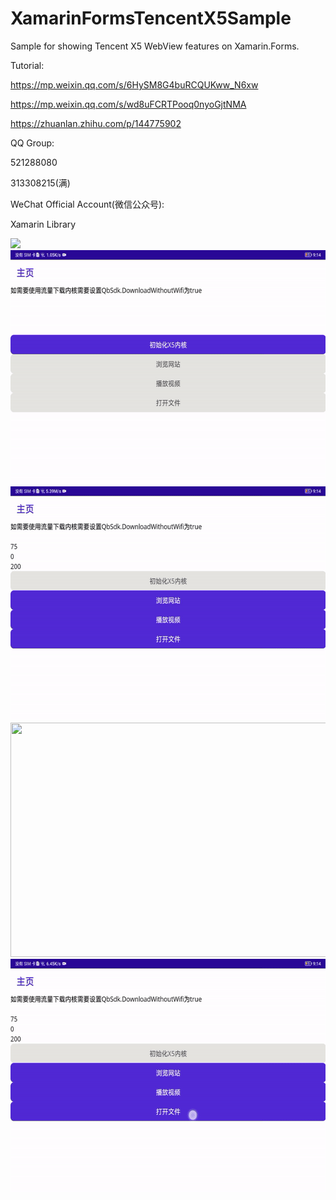 # XamarinFormsTencentX5Sample 
Sample for showing Tencent X5 WebView features on Xamarin.Forms.

Tutorial:

https://mp.weixin.qq.com/s/6HySM8G4buRCQUKww_N6xw

https://mp.weixin.qq.com/s/wd8uFCRTPooq0nyoGjtNMA

https://zhuanlan.zhihu.com/p/144775902

QQ Group:

521288080

313308215(满)

WeChat Official Account(微信公众号):

Xamarin Library

<img src="https://github.com/jingliancui/XamarinFormsTencentX5Sample/blob/master/Images/wechatqrcode.jpg?raw=true"/>

<img src="https://github.com/jingliancui/XamarinFormsTencentX5Sample/blob/master/Images/LoadLib.gif?raw=true" width="600" height="375"/>

<img src="https://github.com/jingliancui/XamarinFormsTencentX5Sample/blob/master/Images/ServeNet.gif?raw=true" width="600" height="375"/>

<img src="https://github.com/jingliancui/XamarinFormsTencentX5Sample/blob/master/Images/PlayVideo.gif?raw=true" width="600" height="375"/>

<img src="https://github.com/jingliancui/XamarinFormsTencentX5Sample/blob/master/Images/OpenFile.gif?raw=true" width="600" height="375"/>
